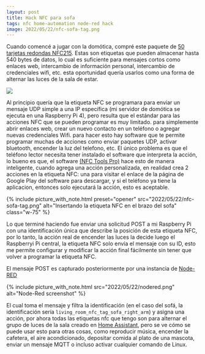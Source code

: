 ```yaml
---
layout: post
title: Hack NFC para sofa
tags: nfc home-automation node-red hack
image: 2022/05/22/nfc-sofa-tag.png
---
```

Cuando comencé a jugar con la domótica, compré este paquete de
[50 tarjetas redondas NFC215](https://www.amazon.com/dp/B08DD24Z5K). Estas son
etiquetas que pueden almacenar hasta 540 bytes de datos, lo cual es suficiente
para mensajes cortos como enlaces web, intercambio de información personal,
intercambio de credenciales wifi, etc. esta oportunidad quería usarlos como una
forma de alternar las luces de la sala de estar.

![](https://youtu.be/tqbdaos9qr0)

Al principio quería que la etiqueta NFC se programara para enviar un mensaje
UDP simple a una IP específica (mi servidor de domótica se ejecuta en una
Raspberry Pi 4), pero resulta que el estándar para las acciones NFC que se
pueden programar es muy limitado. para simplemente abrir enlaces web, crear un
nuevo contacto en un teléfono o agregar nuevas credenciales Wifi. para hacer
esto hay software que te permite programar muchas de acciones como enviar
paquetes UDP, activar bluetooth, encender la luz del telefono, etc. El único
problema es que el teléfono lector necesita tener instalado el software que
interpreta la acción, lo bueno es que, el software
[(NFC Tools Pro)](https://play.google.com/store/apps/details?id=com.wakdev.nfctools.prohttps://play.google.com/store/apps/details?id=com.wakdev.nfctools.pro)
hace esto de manera inteligente, cuando agrega una acción personalizada, en
realidad crea 2 acciones en la etiqueta NFC: una para visitar el enlace de la
página de Google Play del software para descargar, y si el teléfono ya tiene la
aplicacion, entonces solo ejecutará la acción, esto es aceptable.

{%
  include picture_with_note.html
    preset="opener"
    src="2022/05/22/nfc-sofa-tag.png"
    alt="Insertando la etiqueta NFC en el brazo del sofa"
    class="w-75"
%}

Lo que terminé haciendo fue enviar una solicitud POST a mi Raspberry Pi con una
identificación única que describe la posición de esta etiqueta NFC, por lo
tanto, la acción real de encender las luces la decide luego el Raspberryi Pi
central, la etiqueta NFC solo envía el mensaje con su ID, esto me permite
configurar y modificar la acción final fácilmente sin tener que volver a
programar la etiqueta NFC.

El mensaje POST es capturado posteriormente por una instancia de
[Node-RED](https://nodered.org/)

{%
  include picture_with_note.html
    src="2022/05/22/nodered.png"
    alt="Node-Red screenshot"
%}

El cual toma el mensaje y filtra la identificación (en el caso del sofá, la
identificación sería `living_room_nfc_tag_sofa_right_arm`) y asigna una acción,
por ahora todas las etiquetas nfc que tengo son para alternar el grupo de luces
de la sala creado en [Home Assistant](https://www.home-assistant.io/), pero se
ve cómo se puede usar esto para otras cosas, como reproducir música, encender
la cafetera, el aire acondicionado, depositar comida al plato de una mascota,
enviar un mensaje MQTT o incluso activar cualquier comando de Linux.
